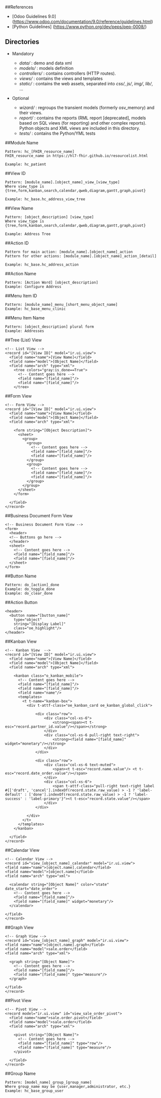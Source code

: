 ##References
* [Odoo Guidelines 9.0] (https://www.odoo.com/documentation/9.0/reference/guidelines.html)
* [Python Guidelines] (https://www.python.org/dev/peps/pep-0008/)

## Directories

* Mandatory

  * *data/* : demo and data xml
  * *models/* : models definition
  * *controllers/* : contains controllers (HTTP routes).
  * *views/* : contains the views and templates
  * *static/* : contains the web assets, separated into *css/*, *js/*, *img/*, *lib/*, ...

* Optional

  * *wizard/* : regroups the transient models (formerly osv_memory) and their views.
  * *report/* : contains the reports (RML report [deprecated], models based on SQL views (for reporting) and other complex reports). Python objects and XML views are included in this directory.
  * *tests/* : contains the Python/YML tests

##Module Name
```
Pattern: hc_[FHIR_resource_name]
FHIR_resource_name in https://hl7-fhir.github.io/resourcelist.html

Example: hc_patient
```

##View ID
```
Pattern: [module_name].[object_name]_view_[view_type]
Where view_type is {tree,form,kanban,search,calendar,qweb,diagram,gantt,graph,pivot}

Example: hc_base.hc_address_view_tree
```

##View Name
```
Pattern: [object_description] [view_type]
Where view_type is {tree,form,kanban,search,calendar,qweb,diagram,gantt,graph,pivot}

Example: Address Tree
```

##Action ID
```
Pattern for main action: [module_name].[object_name]_action
Pattern for other actions: [module_name].[object_name]_action_[detail]

Example: hc_base.hc_address_action
```

##Action Name
```
Pattern: [Action Word] [object_description]
Example: Configure Address
```

##Menu Item ID
```
Pattern: [module_name]_menu_[short_menu_object_name]
Example: hc_base_menu_clinic
```

##Menu Item Name
```
Pattern: [object_description] plural form
Example: Addresses
```

##Tree (List) View
```
<!-- List View -->
<record id="[View ID]" model="ir.ui.view">
  <field name="name">[View Name]</field>
  <field name="model">[Object Name]</field>
  <field name="arch" type="xml">
    <tree colors="gray:is_done==True">
      <!-- Content goes here -->
      <field name="[field_name]"/>
      <field name="[field_name]"/>
    </tree>
```
##Form View
```
<!-- Form View -->
<record id="[View ID]" model="ir.ui.view">
  <field name="name">[View Name]</field>
  <field name="model">[Object Name]</field>
  <field name="arch" type="xml">
  
    <form string="[Object Description]">
      <sheet>
        <group>
          <group>
            <!-- Content goes here -->
            <field name="[field_name]"/>
            <field name="[field_name]"/>
          </group>
          <group>
            <!-- Content goes here -->
            <field name="[field_name]"/>
            <field name="[field_name]"/>
          </group>
        </group>
      </sheet>
    </form>

  </field>
</record>
```
##Business Document Form View
```
<!-- Business Document Form View -->
<form>
  <header>
  <!-- Buttons go here -->
  </header>
  <sheet>
    <!-- Content goes here -->
    <field name="[field_name]"/>
    <field name="[field_name]"/>
  </sheet>
</form>
```
##Button Name
```
Pattern: do_[action]_done
Example: do_toggle_done
Example: do_clear_done
```

##Action Button
```
<header>
  <button name="[button_name]" 
    type="object" 
    string="[Display Label]" 
    class="oe_highlight"/>
</header>
```

##Kanban View
```
<!-- Kanban View  -->
<record id="[View ID]" model="ir.ui.view">
  <field name="name">[View Name]</field>
  <field name="model">[Object Name]</field>
  <field name="arch" type="xml">
 
    <kanban class="o_kanban_mobile">
      <!-- Content goes here -->
      <field name="[field_name]"/>
      <field name="[field_name]"/>
      <field name="name"/>
      <templates>
        <t t-name="kanban-box">
          <div t-attf-class="oe_kanban_card oe_kanban_global_click">
              
              <div class="row">
                  <div class="col-xs-6">
                      <strong><span><t t-esc="record.partner_id.value"/></span></strong>
                  </div>
                  <div class="col-xs-6 pull-right text-right">
                      <strong><field name="[field_name]" widget="monetary"/></strong>
                  </div>
              </div>
              
              <div class="row">
                  <div class="col-xs-6 text-muted">
                      <span><t t-esc="record.name.value"/> <t t-esc="record.date_order.value"/></span>
                  </div>
                  <div class="col-xs-6">
                      <span t-attf-class="pull-right text-right label #{['draft', 'cancel'].indexOf(record.state.raw_value) > -1 ? 'label-default' : ['done'].indexOf(record.state.raw_value) > -1 ? 'label-success' : 'label-primary'}"><t t-esc="record.state.value"/></span>
                  </div>
              </div>
          
          </div>
        </t>
      </templates>
    </kanban>
    
  </field>
</record>
```

##Calendar View
```
<!-- Calendar View -->
<record id="view_[object_name]_calendar" model="ir.ui.view">
<field name="name">[object.name].calendar</field>
<field name="model">[object.name]</field>
<field name="arch" type="xml">

  <calendar string="[Object Name]" color="state" date_start="date_order">
    <!-- Content goes here -->
    <field name="[field_name]"/>
    <field name="[field_name]" widget="monetary"/>
  </calendar>

</field>
</record>
```

##Graph View
```
<!-- Graph View -->
<record id="view_[object_name]_graph" model="ir.ui.view">
<field name="name">[object.name].graph</field>
<field name="model">sale.order</field>
<field name="arch" type="xml">
  
  <graph string="[Object Name]">
    <!-- Content goes here -->
    <field name="[field_name]"/>
    <field name="[field_name]" type="measure"/>
  </graph>

</field>
</record>
```

##Pivot View
```
<!-- Pivot View -->
<record model="ir.ui.view" id="view_sale_order_pivot">
  <field name="name">sale.order.pivot</field>
  <field name="model">sale.order</field>
  <field name="arch" type="xml">
  
    <pivot string="[Object Name]">
      <!-- Content goes here -->
      <field name="[field_name]" type="row"/>
      <field name="[field_name]" type="measure"/>
    </pivot>
    
  </field>
</record>
```

##Group Name
```
Pattern: [model_name]_group_[group_name]
Where group_name may be {user,manager,administrator, etc.}
Example: hc_base_group_user
```

